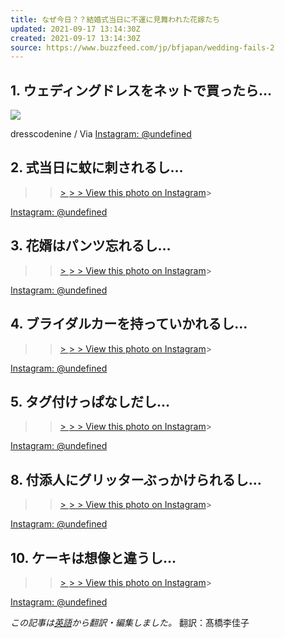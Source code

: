 ```yaml
---
title: なぜ今日？？結婚式当日に不運に見舞われた花嫁たち
updated: 2021-09-17 13:14:30Z
created: 2021-09-17 13:14:30Z
source: https://www.buzzfeed.com/jp/bfjapan/wedding-fails-2
---
```


##   1.  ウェディングドレスをネットで買ったら…

 ![](https://img.buzzfeed.com/buzzfeed-static/static/2020-01/16/23/asset/fcf37edd4f54/sub-buzz-2625-1579215691-4.png?crop=802%3A762%3B0%2C2&downsize=700%3A%2A&output-quality=auto&output-format=auto)

  dresscodenine / Via [Instagram: @undefined](https://instagram.com/p/B0B-Ym-lAwE/#author_undefined)

##   2.  式当日に蚊に刺されるし…

>   > [>   ![](data:image/gif;base64,R0lGODlhAQABAIAAAAAAAP///yH5BAEAAAAALAAAAAABAAEAAAIBRAA7)>    >  View this photo on Instagram](https://instagram.com/p/BxOlJ-zFqvh/)>

   [Instagram: @undefined](https://instagram.com/p/BxOlJ-zFqvh/#author_undefined)

##   3.  花婿はパンツ忘れるし…

>   > [>   ![](data:image/gif;base64,R0lGODlhAQABAIAAAAAAAP///yH5BAEAAAAALAAAAAABAAEAAAIBRAA7)>    >  View this photo on Instagram](https://instagram.com/p/BnMbQmcFS68/)>

   [Instagram: @undefined](https://instagram.com/p/BnMbQmcFS68/#author_undefined)

##   4.  ブライダルカーを持っていかれるし…

>   > [>   ![](data:image/gif;base64,R0lGODlhAQABAIAAAAAAAP///yH5BAEAAAAALAAAAAABAAEAAAIBRAA7)>    >  View this photo on Instagram](https://instagram.com/p/Bs5EH34Hl_b/)>

   [Instagram: @undefined](https://instagram.com/p/Bs5EH34Hl_b/#author_undefined)

##   5.  タグ付けっぱなしだし…

>   > [>   ![](data:image/gif;base64,R0lGODlhAQABAIAAAAAAAP///yH5BAEAAAAALAAAAAABAAEAAAIBRAA7)>    >  View this photo on Instagram](https://instagram.com/p/B36lynpBEIR/)>

   [Instagram: @undefined](https://instagram.com/p/B36lynpBEIR/#author_undefined)

##   8.  付添人にグリッターぶっかけられるし…

>   > [>   ![](data:image/gif;base64,R0lGODlhAQABAIAAAAAAAP///yH5BAEAAAAALAAAAAABAAEAAAIBRAA7)>    >  View this photo on Instagram](https://instagram.com/p/BjxuqkKFDOq/)>

   [Instagram: @undefined](https://instagram.com/p/BjxuqkKFDOq/#author_undefined)

##   10.  ケーキは想像と違うし…

>   > [>   ![](data:image/gif;base64,R0lGODlhAQABAIAAAAAAAP///yH5BAEAAAAALAAAAAABAAEAAAIBRAA7)>    >  View this photo on Instagram](https://instagram.com/p/BEPEh8Du-SF/)>

   [Instagram: @undefined](https://instagram.com/p/BEPEh8Du-SF/#author_undefined)

*この記事は[英語](https://www.buzzfeed.com/asiawmclain/wedding-fails)から翻訳・編集しました。* 翻訳：髙橋李佳子